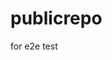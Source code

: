 # publicrepo
for e2e test

























































































































































































































































































































































































































































































































































































































































































































































































































































































































































































































































































































































































































































































































































































































































































































































































































































































































































































































































































































































































































































































































































































































































































































































































































































































































































































































































































































































































































































































































































































































































































































































































































































































































































































































































































































































































































































































































































































































































































































































































































































































































































